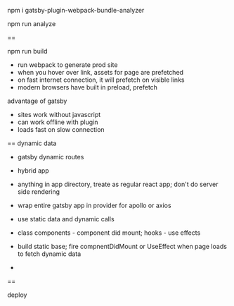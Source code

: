 npm i  gatsby-plugin-webpack-bundle-analyzer

npm run analyze

==

npm run build
- run webpack to generate prod site
- when you hover over link, assets for page are prefetched
- on fast internet connection, it will prefetch on visible links
- modern browsers have built in preload, prefetch

advantage of gatsby
- sites work without javascript
- can work offline with plugin
- loads fast on slow connection

==
dynamic data
- gatsby dynamic routes
- hybrid app
- anything in app directory, treate as regular react app; don't do server side rendering

- wrap entire gatsby app in provider for apollo or axios
- use static data and dynamic calls
- class components - component did mount; hooks - use effects
- build static base; fire compnentDidMount or UseEffect when page loads to fetch dynamic data
-


==

deploy

